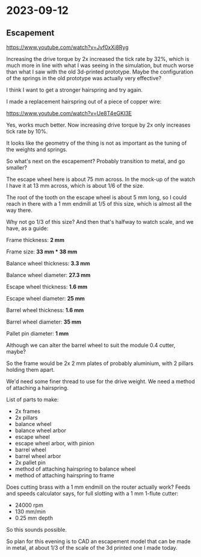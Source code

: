 # 2023-09-12

## Escapement

https://www.youtube.com/watch?v=Jvf0xXi8Ryg

Increasing the drive torque by 2x increased the tick rate by 32%, which is much more in line with
what I was seeing in the simulation, but much worse than what I saw with the old 3d-printed
prototype. Maybe the configuration of the springs in the old prototype was actually very effective?

I think I want to get a stronger hairspring and try again.

I made a replacement hairspring out of a piece of copper wire:

https://www.youtube.com/watch?v=Ue8T4eGKI3E

Yes, works much better. Now increasing drive torque by 2x only increases tick rate by 10%.

It looks like the geometry of the thing is not as important as the tuning of the weights and
springs.

So what's next on the escapement? Probably transition to metal, and go smaller?

The escape wheel here is about 75 mm across. In the mock-up of the watch I have it at
13 mm across, which is about 1/6 of the size.

The root of the tooth on the escape wheel is about 5 mm long, so I could reach in there
with a 1 mm endmill at 1/5 of this size, which is almost all the way there.

Why not go 1/3 of this size? And then that's halfway to watch scale, and we have, as a guide:

Frame thickness: **2 mm**

Frame size: **33 mm * 38 mm**

Balance wheel thickness: **3.3 mm**

Balance wheel diameter: **27.3 mm**

Escape wheel thickness: **1.6 mm**

Escape wheel diameter: **25 mm**

Barrel wheel thickness: **1.6 mm**

Barrel wheel diameter: **35 mm**

Pallet pin diameter: **1 mm**

Although we can alter the barrel wheel to suit the module 0.4 cutter, maybe?

So the frame would be 2x 2 mm plates of probably aluminium, with 2 pillars holding them apart.

We'd need some finer thread to use for the drive weight. We need a method of attaching a hairspring.

List of parts to make:

* 2x frames
* 2x pillars
* balance wheel
* balance wheel arbor
* escape wheel
* escape wheel arbor, with pinion
* barrel wheel
* barrel wheel arbor
* 2x pallet pin
* method of attaching hairspring to balance wheel
* method of attaching hairspring to frame

Does cutting brass with a 1 mm endmill on the router actually work? Feeds and speeds calculator says,
for full slotting with a 1 mm 1-flute cutter:

* 24000 rpm
* 130 mm/min
* 0.25 mm depth

So this sounds possible.

So plan for this evening is to CAD an escapement model that can be made in metal, at about 1/3 of the scale of
the 3d printed one I made today.
